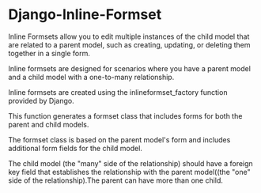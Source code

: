 # Django-Inline-Formset
Inline Formsets allow you to edit multiple instances of the child model that are related to a parent model, such as creating, updating, or deleting them together in a single form.<br>

Inline formsets are designed for scenarios where you have a parent model and a child model with a one-to-many relationship.

Inline formsets are created using the inlineformset_factory function provided by Django.

This function generates a formset class that includes forms for both the parent and child models.

The formset class is based on the parent model's form and includes additional form fields for the child model.

The child model (the "many" side of the relationship) should have a foreign key field that establishes the relationship with the parent model((the "one" side of the relationship).The parent can have more than one child.
